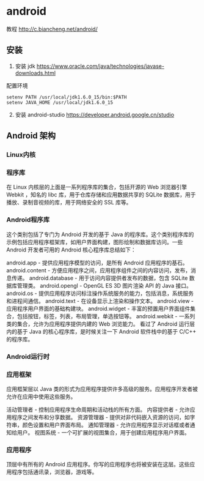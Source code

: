 # android
教程 http://c.biancheng.net/android/
## 安装
1. 安装 jdk
https://www.oracle.com/java/technologies/javase-downloads.html

配置环境
``` shell 
setenv PATH /usr/local/jdk1.6.0_15/bin:$PATH
setenv JAVA_HOME /usr/local/jdk1.6.0_15
```

2. 安装 android-studio
https://developer.android.google.cn/studio


## Android 架构
### Linux内核
### 程序库
在 Linux 内核层的上面是一系列程序库的集合，包括开源的 Web 浏览器引擎 Webkit ，知名的 libc 库，用于仓库存储和应用数据共享的 SQLite 数据库，用于播放、录制音视频的库，用于网络安全的 SSL 库等。

### Android程序库
这个类别包括了专门为 Android 开发的基于 Java 的程序库。这个类别程序库的示例包括应用程序框架库，如用户界面构建，图形绘制和数据库访问。一些 Android 开发者可用的 Android 核心程序库总结如下：

android.app - 提供应用程序模型的访问，是所有 Android 应用程序的基石。
android.content - 方便应用程序之间，应用程序组件之间的内容访问，发布，消息传递。
android.database - 用于访问内容提供者发布的数据，包含 SQLite 数据库管理类。
android.opengl - OpenGL ES 3D 图片渲染 API 的 Java 接口。
android.os - 提供应用程序访问标注操作系统服务的能力，包括消息，系统服务和进程间通信。
android.text - 在设备显示上渲染和操作文本。
android.view - 应用程序用户界面的基础构建块。
android.widget - 丰富的预置用户界面组件集合，包括按钮，标签，列表，布局管理，单选按钮等。
android.webkit - 一系列类的集合，允许为应用程序提供内建的 Web 浏览能力。
看过了 Android 运行层内的基于 Java 的核心程序库，是时候关注一下 Android 软件栈中的基于 C/C++ 的程序库。

### Android运行时
### 应用框架
应用框架层以 Java 类的形式为应用程序提供许多高级的服务。应用程序开发者被允许在应用中使用这些服务。

活动管理者 - 控制应用程序生命周期和活动栈的所有方面。
内容提供者 - 允许应用程序之间发布和分享数据。
资源管理器 - 提供对非代码嵌入资源的访问，如字符串，颜色设置和用户界面布局。
通知管理器 - 允许应用程序显示对话框或者通知给用户。
视图系统 - 一个可扩展的视图集合，用于创建应用程序用户界面。

### 应用程序
顶层中有所有的 Android 应用程序。你写的应用程序也将被安装在这层。这些应用程序包括通讯录，浏览器，游戏等。
